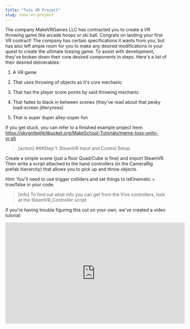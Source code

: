 ```yaml
---
title: "Toss VR Project"
slug: toss-vr-project
---
```


The company MakeVRGames LLC has contracted you to create a VR throwing game like arcade hoops or ski ball. Congrats on landing your first VR contract! The company has certain specifications it wants from you, but has also left ample room for you to make any desired modifications in your quest to create the ultimate tossing game. To assist with development, they've broken down their core desired components in steps. Here's a list of their desired deliverables:

1. A VR game

2. That uses throwing of objects as it's core mechanic

3. That has the player score points by said throwing mechanic

4. That fades to black in between scenes (they've read about that pesky load-screen jitteryness)

5. That is super duper alley-ooper fun

If you get stuck, you can refer to a finished example project here: [https://skygnite@bitbucket.org/MakeSchool-Tutorials/meme-toss-unity-vr.git](https://skygnite@bitbucket.org/MakeSchool-Tutorials/meme-toss-unity-vr.git)

>[action]
###Step 1: SteamVR Input and Control Setup
>
Create a simple scene (just a floor Quad/Cube is fine) and import SteamVR. Then write a script attached to the hand controllers (in the CameraRig prefab hierarchy) that allows you to pick up and throw objects.
>

Hint: You'll need to use trigger colliders and set things to isKinematic = true/false in your code.
>[info] To find out what info you can get from the Vive controllers, look at the SteamVR_Controller script

If you're having trouble figuring this out on your own, we've created a video tutorial:
<iframe width="560" height="315" src="https://www.youtube.com/embed/LtCrdRJwNSY" frameborder="0" allowfullscreen></iframe>
